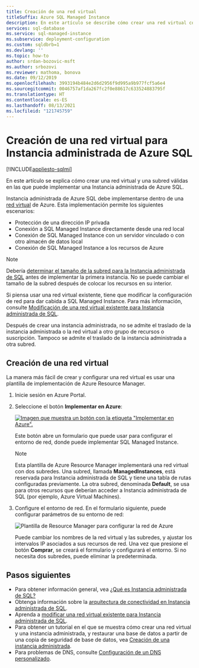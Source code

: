 ```yaml
---
title: Creación de una red virtual
titleSuffix: Azure SQL Managed Instance
description: En este artículo se describe cómo crear una red virtual configurada para admitir la implementación de Azure SQL Managed Instance.
services: sql-database
ms.service: sql-managed-instance
ms.subservice: deployment-configuration
ms.custom: sqldbrb=1
ms.devlang: ''
ms.topic: how-to
author: srdan-bozovic-msft
ms.author: srbozovi
ms.reviewer: mathoma, bonova
ms.date: 09/12/2019
ms.openlocfilehash: 3993194b484e2d6d2956f9d995a9b977fcf5a6e4
ms.sourcegitcommit: 0046757af1da267fc2f0e88617c633524883795f
ms.translationtype: HT
ms.contentlocale: es-ES
ms.lasthandoff: 08/13/2021
ms.locfileid: "121745759"
---
```

# <a name="create-a-virtual-network-for-azure-sql-managed-instance"></a>Creación de una red virtual para Instancia administrada de Azure SQL
[!INCLUDE[appliesto-sqlmi](../includes/appliesto-sqlmi.md)]

En este artículo se explica cómo crear una red virtual y una subred válidas en las que puede implementar una Instancia administrada de Azure SQL.

Instancia administrada de Azure SQL debe implementarse dentro de una [red virtual](../../virtual-network/virtual-networks-overview.md) de Azure. Esta implementación permite los siguientes escenarios:

- Protección de una dirección IP privada
- Conexión a SQL Managed Instance directamente desde una red local
- Conexión de SQL Managed Instance con un servidor vinculado o con otro almacén de datos local
- Conexión de SQL Managed Instance a los recursos de Azure  

> [!NOTE]
> Debería [determinar el tamaño de la subred para la Instancia administrada de SQL](vnet-subnet-determine-size.md) antes de implementar la primera instancia. No se puede cambiar el tamaño de la subred después de colocar los recursos en su interior.
>
> Si piensa usar una red virtual existente, tiene que modificar la configuración de red para dar cabida a SQL Managed Instance. Para más información, consulte [Modificación de una red virtual existente para Instancia administrada de SQL](vnet-existing-add-subnet.md).
>
> Después de crear una instancia administrada, no se admite el traslado de la instancia administrada o la red virtual a otro grupo de recursos o suscripción.  Tampoco se admite el traslado de la instancia administrada a otra subred.
>

## <a name="create-a-virtual-network"></a>Creación de una red virtual

La manera más fácil de crear y configurar una red virtual es usar una plantilla de implementación de Azure Resource Manager.

1. Inicie sesión en Azure Portal.

2. Seleccione el botón **Implementar en Azure**:

   [![Imagen que muestra un botón con la etiqueta "Implementar en Azure".](https://azuredeploy.net/deploybutton.png)](https://portal.azure.com/#create/Microsoft.Template/uri/https%3A%2F%2Fraw.githubusercontent.com%2FAzure%2Fazure-quickstart-templates%2Fmaster%2Fquickstarts%2Fmicrosoft.sql%2Fsql-managed-instance-azure-environment%2Fazuredeploy.json)

   Este botón abre un formulario que puede usar para configurar el entorno de red, donde puede implementar SQL Managed Instance.

   > [!Note]
   > Esta plantilla de Azure Resource Manager implementará una red virtual con dos subredes. Una subred, llamada **ManagedInstances**, está reservada para Instancia administrada de SQL y tiene una tabla de rutas configuradas previamente. La otra subred, denominada **Default**, se usa para otros recursos que deberían acceder a Instancia administrada de SQL (por ejemplo, Azure Virtual Machines).

3. Configure el entorno de red. En el formulario siguiente, puede configurar parámetros de su entorno de red:

   ![Plantilla de Resource Manager para configurar la red de Azure](./media/virtual-network-subnet-create-arm-template/create-mi-network-arm.png)

   Puede cambiar los nombres de la red virtual y las subredes, y ajustar los intervalos IP asociados a sus recursos de red. Una vez que presione el botón **Comprar**, se creará el formulario y configurará el entorno. Si no necesita dos subredes, puede eliminar la predeterminada.

## <a name="next-steps"></a>Pasos siguientes

- Para obtener información general, vea [¿Qué es Instancia administrada de SQL?](sql-managed-instance-paas-overview.md)
- Obtenga información sobre la [arquitectura de conectividad en Instancia administrada de SQL](connectivity-architecture-overview.md).
- Aprenda a [modificar una red virtual existente para Instancia administrada de SQL](vnet-existing-add-subnet.md).
- Para obtener un tutorial en el que se muestra cómo crear una red virtual y una instancia administrada, y restaurar una base de datos a partir de una copia de seguridad de base de datos, vea [Creación de una instancia administrada](instance-create-quickstart.md).
- Para problemas de DNS, consulte [Configuración de un DNS personalizado](custom-dns-configure.md).
